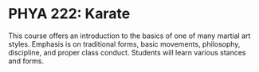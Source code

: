 # PHYA 222: Karate

This course offers an introduction to the basics of one of many martial art styles. Emphasis is on traditional forms, basic movements, philosophy, discipline, and proper class conduct. Students will learn various stances and forms.